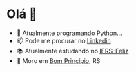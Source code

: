 ### <h1>Olá 👋</h1>


- 🌱 Atualmente programando Python...
- 📫 Pode me procurar no [Linkedin](https://www.linkedin.com/in/assmannluisdev84/)
- 📚 Atualmente estudando no [IFRS-Feliz](https://ifrs.edu.br/feliz/)
- 🏡 Moro em [Bom Princípio](https://www.google.com/search?q=bom+princ%C3%ADpio&oq=bom+princ%C3%ADpio&aqs=chrome..69i57j0l5j69i60.6396j0j7&sourceid=chrome&ie=UTF-8), RS
